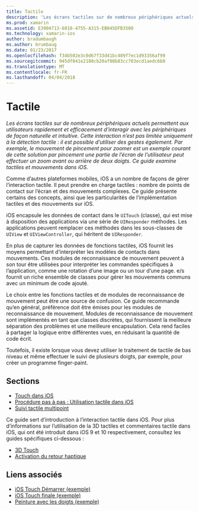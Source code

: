 ```yaml
---
title: Tactile
description: 'Les écrans tactiles sur de nombreux périphériques actuels permettent aux utilisateurs rapidement et efficacement d’interagir avec les périphériques de façon naturelle et intuitive. Cette interaction n’est pas limitée uniquement à la détection tactile : il est possible d’utiliser des gestes également. Par exemple, le mouvement de pincement pour zoomer est un exemple courant de cette solution par pincement une partie de l’écran de l’utilisateur peut effectuer un zoom avant ou arrière de deux doigts. Ce guide examine tactiles et mouvements dans iOS.'
ms.prod: xamarin
ms.assetid: E3904713-6018-4755-A315-EB045DFB3500
ms.technology: xamarin-ios
author: bradumbaugh
ms.author: brumbaug
ms.date: 01/23/2017
ms.openlocfilehash: f34b502e3c0d67f33d41bc489f7ec1d93356af99
ms.sourcegitcommit: 945df041e2180cb20af08b83cc703ecd1aedc6b0
ms.translationtype: MT
ms.contentlocale: fr-FR
ms.lasthandoff: 04/04/2018
---
```

# <a name="touch"></a>Tactile

_Les écrans tactiles sur de nombreux périphériques actuels permettent aux utilisateurs rapidement et efficacement d’interagir avec les périphériques de façon naturelle et intuitive. Cette interaction n’est pas limitée uniquement à la détection tactile : il est possible d’utiliser des gestes également. Par exemple, le mouvement de pincement pour zoomer est un exemple courant de cette solution par pincement une partie de l’écran de l’utilisateur peut effectuer un zoom avant ou arrière de deux doigts. Ce guide examine tactiles et mouvements dans iOS._


Comme d’autres plateformes mobiles, iOS a un nombre de façons de gérer l’interaction tactile. Il peut prendre en charge tactiles : nombre de points de contact sur l’écran et des mouvements complexes. Ce guide présente certains des concepts, ainsi que les particularités de l’implémentation tactiles et des mouvements sur iOS.

iOS encapsule les données de contact dans le `UITouch` (classe), qui est mise à disposition des applications via une série de `UIResponder` méthodes. Les applications peuvent remplacer ces méthodes dans les sous-classes de `UIView` et `UIViewController`, qui héritent de `UIResponder`.

En plus de capturer les données de fonctions tactiles, iOS fournit les moyens permettant d’interpréter les modèles de contacts dans mouvements. Ces modules de reconnaissance de mouvement peuvent à son tour être utilisées pour interpréter les commandes spécifiques à l’application, comme une rotation d’une image ou un tour d’une page. e/s fournit un riche ensemble de classes pour gérer les mouvements communs avec un minimum de code ajouté.

Le choix entre les fonctions tactiles et de modules de reconnaissance de mouvement peut être une source de confusion. Ce guide recommande qu’en général, préférence doit être émises pour les modules de reconnaissance de mouvement. Modules de reconnaissance de mouvement sont implémentés en tant que classes discrètes, qui fournissent la meilleure séparation des problèmes et une meilleure encapsulation. Cela rend faciles à partager la logique entre différentes vues, en réduisant la quantité de code écrit.

Toutefois, il existe lorsque vous devez utiliser le traitement de tactile de bas niveau et même effectuer le suivi de plusieurs doigts, par exemple, pour créer un programme finger-paint.

## <a name="sections"></a>Sections

-  [Touch dans iOS](touch-in-ios.md)
-  [Procédure pas à pas : Utilisation tactile dans iOS](ios-touch-walkthrough.md)
-  [Suivi tactile multipoint](touch-tracking.md)

Ce guide sert d’introduction à l’interaction tactile dans iOS. Pour plus d’informations sur l’utilisation de la 3D tactiles et commentaires tactile dans iOS, qui ont été introduit dans iOS 9 et 10 respectivement, consultez les guides spécifiques ci-dessous :

* [3D Touch](~/ios/platform/3d-touch.md)
* [Activation du retour haptique](~/ios/user-interface/ios-ui/haptic-feedback.md)



## <a name="related-links"></a>Liens associés

- [iOS Touch Démarrer (exemple)](https://developer.xamarin.com/samples/monotouch/ApplicationFundamentals/Touch_start)
- [iOS Touch finale (exemple)](https://developer.xamarin.com/samples/monotouch/ApplicationFundamentals/Touch_final)
- [Peinture avec les doigts (exemple)](https://developer.xamarin.com/samples/monotouch/ApplicationFundamentals/FingerPaint)
